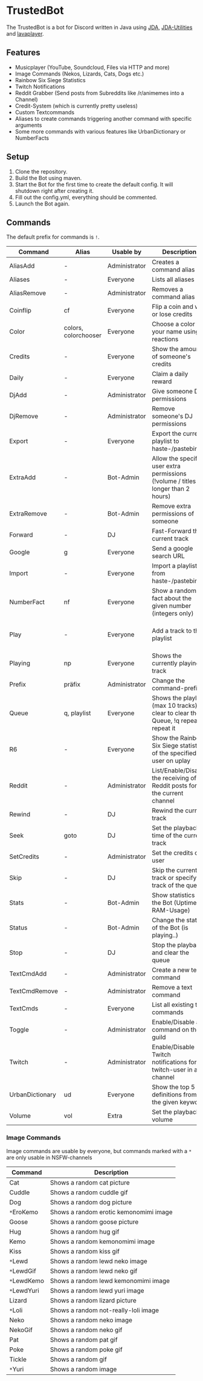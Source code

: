 # TrustedBot
The TrustedBot is a bot for Discord written in Java using [JDA](https://github.com/DV8FromTheWorld/JDA), [JDA-Utilities](https://github.com/JDA-Applications/JDA-Utilities) and [lavaplayer](https://github.com/sedmelluq/lavaplayer).
## Features
 - Musicplayer (YouTube, Soundcloud, Files via HTTP and more)
 - Image Commands (Nekos, Lizards, Cats, Dogs etc.)
 - Rainbow Six Siege Statistics
 - Twitch Notifications
 - Reddit Grabber (Send posts from Subreddits like /r/animemes into a Channel)
 - Credit-System (which is currently pretty useless)
 - Custom Textcommands
 - Aliases to create commands triggering another command with specific arguments
 - Some more commands with various features like UrbanDictionary or NumberFacts

## Setup
1. Clone the repository.
2. Build the Bot using maven.
3. Start the Bot for the first time to create the default config. It will shutdown right after creating it.
4. Fill out the config.yml, everything should be commented.
5. Launch the Bot again.

## Commands
The default prefix for commands is `!`.

| Command         | Alias                | Usable by     | Description                                                          | Example                                            |
| --------------- | -------------------- | ------------- | -------------------------------------------------------------------- | -------------------------------------------------- |
| AliasAdd        | -                    | Administrator | Creates a command alias                                              | !aliasadd radio play https://radio-url.tld
| Aliases         | -                    | Everyone      | Lists all aliases                                                    | !aliases
| AliasRemove     | -                    | Administrator | Removes a command alias                                              | !aliasremove radio 
| Coinflip        | cf                   | Everyone      | Flip a coin and win or lose credits                                  | !cf heads 100
| Color           | colors, colorchooser | Everyone      | Choose a color for your name using reactions                         | !color
| Credits         | -                    | Everyone      | Show the amount of someone's credits                                 | !credits @Pheromir#1337
| Daily           | -                    | Everyone      | Claim a daily reward                                                 | !daily
| DjAdd           | -                    | Administrator | Give someone DJ permissions                                          | !djadd @Pheromir#1337
| DjRemove        | -                    | Administrator | Remove someone's DJ permissions                                      | !djremove @Pheromir#1337
| Export          | -                    | Everyone      | Export the current playlist to haste-/pastebin                       | !export
| ExtraAdd        | -                    | Bot-Admin     | Allow the specified user extra permissions (!volume / titles longer than 2 hours) | !extraadd @Pheromir#1337
| ExtraRemove     | -                    | Bot-Admin     | Remove extra permissions of someone                                  | !extraremove @Pheromir#1337
| Forward         | -                    | DJ            | Fast-Forward the current track                                       | !forward 1:45
| Google          | g                    | Everyone      | Send a google search URL                                             | !g Discord
| Import          | -                    | Everyone      | Import a playlist from haste-/pastebin                               | !import https://hastebin.com/pasteId
| NumberFact      | nf                   | Everyone      | Show a random fact about the given number (integers only)            | !nf 666
| Play            | -                    | Everyone      | Add a track to the playlist                                          | !play never gonna give you up / !play https://www.youtube.com/watch?v=dQw4w9WgXcQ
| Playing         | np                   | Everyone      | Shows the currently playing track                                    | !np
| Prefix          | präfix               | Administrator | Change the command-prefix                                            | !prefix ~
| Queue           | q, playlist          | Everyone      | Shows the playlist (max 10 tracks), !q clear to clear the Queue, !q repeat to repeat it | !q
| R6              | -                    | Everyone      | Show the Rainbow Six Siege statistics of the specified user on uplay | !r6 TRST.Pheromir
| Reddit          | -                    | Administrator | List/Enable/Disable the receiving of Reddit posts for the current channel | !reddit animemes new
| Rewind          | -                    | DJ            | Rewind the current track                                             | !rewind 1:34
| Seek            | goto                 | DJ            | Set the playback time of the current track                           | !seek 4:04
| SetCredits      | -                    | Administrator | Set the credits of a user                                            | !setcredits @Pheromir#1337 666
| Skip            | -                    | DJ            | Skip the current track or specify a track of the queue               | !skip / !skip 4
| Stats           | -                    | Bot-Admin     | Show statistics of the Bot (Uptime, RAM-Usage)                       | !stats
| Status          | -                    | Bot-Admin     | Change the status of the Bot (is playing..)                          | !status play Minecraft
| Stop            | -                    | DJ            | Stop the playback and clear the queue                                | !stop
| TextCmdAdd      | -                    | Administrator | Create a new text command                                            | !textcmdadd rules 1. Be nice! [...]
| TextCmdRemove   | -                    | Administrator | Remove a text command                                                | !textcmdremove rules
| TextCmds        | -                    | Everyone      | List all existing text commands                                      | !textcmds
| Toggle          | -                    | Administrator | Enable/Disable a command on the guild                                | !toggle play
| Twitch          | -                    | Administrator | Enable/Disable Twitch notifications for a twitch-user in a channel   | !twitch Rainbow6
| UrbanDictionary | ud                   | Everyone      | Show the top 5 definitions from the given keyword                    | !ud weeb
| Volume          | vol                  | Extra         | Set the playback volume                                              | !vol 10

### Image Commands
Image commands are usable by everyone, but commands marked with a `*` are only usable in NSFW-channels

| Command     | Description                            |
| ----------- | -------------------------------------- |
| Cat         | Shows a random cat picture
| Cuddle      | Shows a random cuddle gif
| Dog         | Shows a random dog picture
| `*`EroKemo  | Shows a random erotic kemonomimi image
| Goose       | Shows a random goose picture
| Hug         | Shows a random hug gif
| Kemo        | Shows a random kemonomimi image
| Kiss        | Shows a random kiss gif
| `*`Lewd     | Shows a random lewd neko image
| `*`LewdGif  | Shows a random lewd neko gif
| `*`LewdKemo | Shows a random lewd kemonomimi image
| `*`LewdYuri | Shows a random lewd yuri image
| Lizard      | Shows a random lizard picture
| `*`Loli     | Shows a random not-really-loli image
| Neko        | Shows a random neko image
| NekoGif     | Shows a random neko gif
| Pat         | Shows a random pat gif
| Poke        | Shows a random poke gif
| Tickle      | Shows a random gif
| `*`Yuri     | Shows a random image





